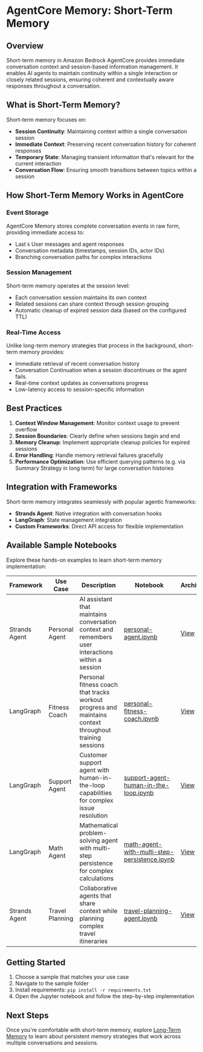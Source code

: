 # AgentCore Memory: Short-Term Memory

## Overview

Short-term memory in Amazon Bedrock AgentCore provides immediate conversation context and session-based information management. It enables AI agents to maintain continuity within a single interaction or closely related sessions, ensuring coherent and contextually aware responses throughout a conversation.

## What is Short-Term Memory?

Short-term memory focuses on:

- **Session Continuity**: Maintaining context within a single conversation session
- **Immediate Context**: Preserving recent conversation history for coherent responses
- **Temporary State**: Managing transient information that's relevant for the current interaction
- **Conversation Flow**: Ensuring smooth transitions between topics within a session

## How Short-Term Memory Works in AgentCore

### Event Storage

AgentCore Memory stores complete conversation events in raw form, providing immediate access to:

- Last `k` User messages and agent responses
- Conversation metadata (timestamps, session IDs, actor IDs)
- Branching conversation paths for complex interactions

### Session Management

Short-term memory operates at the session level:

- Each conversation session maintains its own context
- Related sessions can share context through session grouping
- Automatic cleanup of expired session data (based on the configured TTL)

### Real-Time Access

Unlike long-term memory strategies that process in the background, short-term memory provides:

- Immediate retrieval of recent conversation history
- Conversation Continuation when a session discontinues or the agent fails.
- Real-time context updates as conversations progress
- Low-latency access to session-specific information

## Best Practices

1. **Context Window Management**: Monitor context usage to prevent overflow
2. **Session Boundaries**: Clearly define when sessions begin and end
3. **Memory Cleanup**: Implement appropriate cleanup policies for expired sessions
4. **Error Handling**: Handle memory retrieval failures gracefully
5. **Performance Optimization**: Use efficient querying patterns (e.g. via Summary Strategy in long term) for large conversation histories

## Integration with Frameworks

Short-term memory integrates seamlessly with popular agentic frameworks:

- **Strands Agent**: Native integration with conversation hooks
- **LangGraph**: State management integration
- **Custom Frameworks**: Direct API access for flexible implementation

## Available Sample Notebooks

Explore these hands-on examples to learn short-term memory implementation:

| Framework     | Use Case        | Description                                                                                            | Notebook                                                                                                                   | Architecture                                                           |
| ------------- | --------------- | ------------------------------------------------------------------------------------------------------ | -------------------------------------------------------------------------------------------------------------------------- | ---------------------------------------------------------------------- |
| Strands Agent | Personal Agent  | AI assistant that maintains conversation context and remembers user interactions within a session      | [personal-agent.ipynb](./01-single-agent/with-strands-agent/personal-agent.ipynb)                                          | [View](./01-single-agent/with-strands-agent/architecture.png)          |
| LangGraph     | Fitness Coach   | Personal fitness coach that tracks workout progress and maintains context throughout training sessions | [personal-fitness-coach.ipynb](./01-single-agent/with-langgraph-agent/personal-fitness-coach.ipynb)                        | [View](./01-single-agent/with-langgraph-agent/images/architecture.png) |
| LangGraph     | Support Agent   | Customer support agent with human-in-the-loop capabilities for complex issue resolution                | [support-agent-human-in-the-loop.ipynb](./01-single-agent/with-langgraph-agent/support-agent-human-in-the-loop.ipynb)      | [View](./01-single-agent/with-langgraph-agent/images/architecture.png) |
| LangGraph     | Math Agent      | Mathematical problem-solving agent with multi-step persistence for complex calculations                | [math-agent-with-multi-step-persistence.ipynb](./01-single-agent/with-langgraph-agent/math-agent-with-checkpointing.ipynb) | [View](./01-single-agent/with-langgraph-agent/images/architecture.png) |
| Strands Agent | Travel Planning | Collaborative agents that share context while planning complex travel itineraries                      | [travel-planning-agent.ipynb](./02-multi-agent/with-strands-agent/travel-planning-agent.ipynb)                             | [View](./02-multi-agent/with-strands-agent/architecture.png)           |

## Getting Started

1. Choose a sample that matches your use case
2. Navigate to the sample folder
3. Install requirements: `pip install -r requirements.txt`
4. Open the Jupyter notebook and follow the step-by-step implementation

## Next Steps

Once you're comfortable with short-term memory, explore [Long-Term Memory](../02-long-term-memory/) to learn about persistent memory strategies that work across multiple conversations and sessions.
